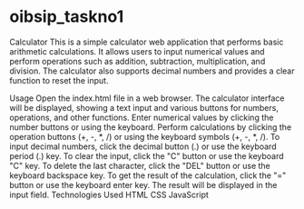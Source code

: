# oibsip_taskno1
Calculator
This is a simple calculator web application that performs basic arithmetic calculations. It allows users to input numerical values and perform operations such as addition, subtraction, multiplication, and division. The calculator also supports decimal numbers and provides a clear function to reset the input.

Usage
Open the index.html file in a web browser.
The calculator interface will be displayed, showing a text input and various buttons for numbers, operations, and other functions.
Enter numerical values by clicking the number buttons or using the keyboard.
Perform calculations by clicking the operation buttons (+, -, *, /) or using the keyboard symbols (+, -, *, /).
To input decimal numbers, click the decimal button (.) or use the keyboard period (.) key.
To clear the input, click the "C" button or use the keyboard "C" key.
To delete the last character, click the "DEL" button or use the keyboard backspace key.
To get the result of the calculation, click the "=" button or use the keyboard enter key.
The result will be displayed in the input field.
Technologies Used
HTML
CSS
JavaScript
